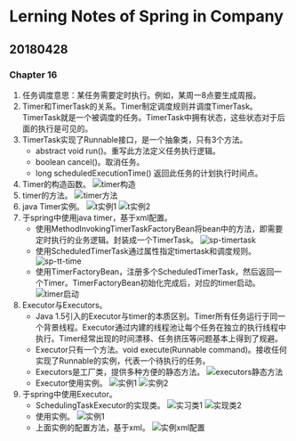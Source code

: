 # Lerning Notes of Spring in Company

## 20180428
### Chapter 16
1. 任务调度意思：某任务需要定时执行。例如，某周一8点要生成周报。
2. Timer和TimerTask的关系。Timer制定调度规则并调度TimerTask。TimerTask就是一个被调度的任务。TimerTask中拥有状态，这些状态对于后面的执行是可见的。
3. TimerTask实现了Runnable接口，是一个抽象类，只有3个方法。
    - abstract void run()。重写此方法定义任务执行逻辑。
    - boolean cancel()。取消任务。
    - long scheduledExecutionTime() 返回此任务的计划执行时间点。
4. Timer的构造函数。
![timer构造](https://ws1.sinaimg.cn/large/e2989da6ly1fqsdoc0ahzj20x90aiq8z.jpg)
5. timer的方法。
![timer方法](https://ws1.sinaimg.cn/large/e2989da6ly1fqsdpxwnavj20ri0n57go.jpg)
6. java Timer实例。
![t实例1](https://ws1.sinaimg.cn/large/e2989da6ly1fqsdu0fhmij20rf09pn6q.jpg)
![t实例2](https://ws1.sinaimg.cn/large/e2989da6ly1fqsdu9ueplj20p605pjwi.jpg)
7. 于spring中使用java timer，基于xml配置。
    - 使用MethodInvokingTimerTaskFactoryBean将bean中的方法，即需要定时执行的业务逻辑。封装成一个TimerTask。
    ![sp-timertask](https://ws1.sinaimg.cn/large/e2989da6ly1fqse99x34zj20sn05643m.jpg)
    - 使用ScheduledTimerTask通过属性指定timertask和调度规则。
    ![sp-tt-time](https://ws1.sinaimg.cn/large/e2989da6ly1fqseg5za7jj20oe05u43r.jpg)
    - 使用TimerFactoryBean，注册多个ScheduledTimerTask，然后返回一个Timer。TimerFactoryBean初始化完成后，对应的timer启动。
    ![timer启动](https://ws1.sinaimg.cn/large/e2989da6ly1fqselakd29j20rk05rq7w.jpg)
8. Executor与Executors。
    - Java 1.5引入的Executor与timer的本质区别。Timer所有任务运行于同一个背景线程。Executor通过内建的线程池让每个任务在独立的执行线程中执行。Timer经常出现的时间漂移、任务挤压等问题基本上得到了规避。
    - Executor只有一个方法。void execute(Runnable command)。接收任何实现了Runnable的实例，代表一个待执行的任务。
    - Executors是工厂类，提供多种方便的静态方法。
    ![executors静态方法](https://ws1.sinaimg.cn/large/e2989da6ly1fqsfh1hjm9j20rh08p42m.jpg)
    - Executor使用实例。
    ![实例1](https://ws1.sinaimg.cn/large/e2989da6ly1fqsfitjv9vj20ra0m7tu0.jpg)
    ![实例2](https://ws1.sinaimg.cn/large/e2989da6ly1fqsfj421zrj20st03aq5u.jpg)
9. 于spring中使用Executor。
    - SchedulingTaskExecutor的实现类。
    ![实习类1](https://ws1.sinaimg.cn/large/e2989da6ly1fqsg6eg2zuj20rk0fo7d7.jpg)
    ![实现类2](https://ws1.sinaimg.cn/large/e2989da6ly1fqsg6pdaijj20rd02jwfd.jpg)
    - 使用实例。
    ![实例1](https://ws1.sinaimg.cn/large/e2989da6ly1fqsh2jg4zvj20lp0nnaat.jpg)
    - 上面实例的配置方法，基于xml。
    ![实例xml配置](https://ws1.sinaimg.cn/large/e2989da6ly1fqsh3xcb1rj20sr072mxd.jpg)






